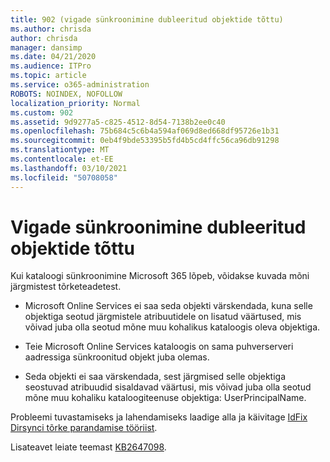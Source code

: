 ```yaml
---
title: 902 (vigade sünkroonimine dubleeritud objektide tõttu)
ms.author: chrisda
author: chrisda
manager: dansimp
ms.date: 04/21/2020
ms.audience: ITPro
ms.topic: article
ms.service: o365-administration
ROBOTS: NOINDEX, NOFOLLOW
localization_priority: Normal
ms.custom: 902
ms.assetid: 9d9277a5-c825-4512-8d54-7138b2ee0c40
ms.openlocfilehash: 75b684c5c6b4a594af069d8ed668df95726e1b31
ms.sourcegitcommit: 0eb4f9bde53395b5fd4b5cd4ffc56ca96db91298
ms.translationtype: MT
ms.contentlocale: et-EE
ms.lasthandoff: 03/10/2021
ms.locfileid: "50708058"
---
```

# <a name="sync-errors-due-to-duplicate-objects"></a>Vigade sünkroonimine dubleeritud objektide tõttu

Kui kataloogi sünkroonimine Microsoft 365 lõpeb, võidakse kuvada mõni järgmistest tõrketeadetest.

- Microsoft Online Services ei saa seda objekti värskendada, kuna selle objektiga seotud järgmistele atribuutidele on lisatud väärtused, mis võivad juba olla seotud mõne muu kohalikus kataloogis oleva objektiga.

- Teie Microsoft Online Services kataloogis on sama puhverserveri aadressiga sünkroonitud objekt juba olemas.

- Seda objekti ei saa värskendada, sest järgmised selle objektiga seostuvad atribuudid sisaldavad väärtusi, mis võivad juba olla seotud mõne muu kohaliku kataloogiteenuse objektiga: UserPrincipalName.

Probleemi tuvastamiseks ja lahendamiseks laadige alla ja käivitage [IdFix Dirsynci tõrke parandamise tööriist](https://github.com/Microsoft/idfix).

Lisateavet leiate teemast [KB2647098](https://support.microsoft.com/help/2647098/duplicate-or-invalid-attributes-prevent-directory-synchronization-in-o).
